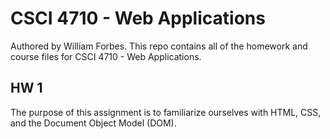 # CSCI 4710 - Web Applications
Authored by William Forbes. This repo contains all of the homework and course files for CSCI 4710 - Web Applications.

## HW 1

The purpose of this assignment is to familiarize ourselves with HTML, CSS, and the Document Object Model (DOM).
